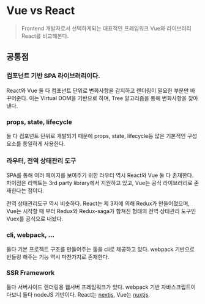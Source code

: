 # Vue vs React

> Frontend 개발자로서 선택하게되는 대표적인 프레임워크 Vue와 라이브러리 React를 비교해본다.

## 공통점

### 컴포넌트 기반 SPA 라이브러리이다.

React와 Vue 둘 다 컴포넌트 단위로 변화사항을 감지하고 렌더링이 필요한 부분만 바꾸어준다. 이는 Virtual DOM을 기반으로 하며, Tree 알고리즘을 통해 변화사항을 찾아낸다.

### props, state, lifecycle

둘 다 컴포넌트 단위로 개발되기 때문에 props, state, lifecycle등 많은 기본적인 구성요소를 동일하게 사용한다.

### 라우터, 전역 상태관리 도구

SPA를 통해 여러 페이지를 보여주기 위한 라우터 역시 React와 Vue 둘 다 존재한다. 차이점은 리액트는 3rd party library에서 지원하고 있고, Vue는 공식 라이브러리로 존재한다는 점이다. 

전역 상태관리도구 역시 비슷하다. React는 제 3자에 의해 Redux가 만들어졌으며, Vue는 시작할 때 부터 Redux와 Redux-saga가 합쳐진 형태의 전역 상태관리 도구인 Vuex를 공식으로 내놨다.

### cli, webpack, ...

둘다 기본 프로젝트 구조를 만들어주는 툴을 cli로 제공하고 있다. webpack 기반으로 번들링 해주는 기능 역시 마찬가지로 존재한다.

### SSR Framework

둘다 서버사이드 렌더링용 웹서버 프레임워크가 있다. webpack 기반 자바스크립트이다보니 둘다 nodeJS 기반이다.
React는 [nextjs](https://nextjs.org/), Vue는 [nuxtjs](https://ko.nuxtjs.org/).